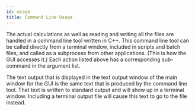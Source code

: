 ```yaml
---
id: usage
title: Command Line Usage
---
```


 The actual calculations as well as reading and writing all the files are handled in a command line tool written in C++. This command line tool can be called directly from a terminal window, included in scripts and batch files, and called as a subprocess from other applications. (This is how the GUI accesses it.) Each action listed above has a corresponding sub-command in the argument list.

The text output that is displayed in the text output window of the main window for the GUI is the same text that is produced by the command line tool. That text is written to standard output and will show up in a terminal window. Including a terminal output file will cause this text to go to the file instead. 